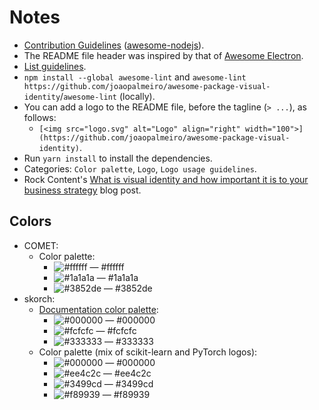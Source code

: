 # Notes

- [Contribution Guidelines](https://github.com/sindresorhus/awesome-nodejs/blob/main/contributing.md) ([awesome-nodejs](https://github.com/sindresorhus/awesome-nodejs)).
- The README file header was inspired by that of [Awesome Electron](https://github.com/sindresorhus/awesome-electron).
- [List guidelines](https://github.com/sindresorhus/awesome/blob/main/pull_request_template.md).
- `npm install --global awesome-lint` and `awesome-lint https://github.com/joaopalmeiro/awesome-package-visual-identity`/`awesome-lint` (locally).
- You can add a logo to the README file, before the tagline (`> ...`), as follows:
  - `[<img src="logo.svg" alt="Logo" align="right" width="100">](https://github.com/joaopalmeiro/awesome-package-visual-identity)`.
- Run `yarn install` to install the dependencies.
- Categories: `Color palette`, `Logo`, `Logo usage guidelines`.
- Rock Content's [What is visual identity and how important it is to your business strategy](https://rockcontent.com/blog/visual-identity/) blog post.

## Colors

- COMET:
  - Color palette:
    - ![#ffffff](https://via.placeholder.com/15/ffffff/000000?text=+) — #ffffff
    - ![#1a1a1a](https://via.placeholder.com/15/1a1a1a/000000?text=+) — #1a1a1a
    - ![#3852de](https://via.placeholder.com/15/3852de/000000?text=+) — #3852de
- skorch:
  - [Documentation color palette](https://github.com/skorch-dev/skorch/blob/master/docs/_static/css/my_theme.css):
    - ![#000000](https://via.placeholder.com/15/000000/000000?text=+) — #000000
    - ![#fcfcfc](https://via.placeholder.com/15/fcfcfc/000000?text=+) — #fcfcfc
    - ![#333333](https://via.placeholder.com/15/333333/000000?text=+) — #333333
  - Color palette (mix of scikit-learn and PyTorch logos):
    - ![#000000](https://via.placeholder.com/15/000000/000000?text=+) — #000000
    - ![#ee4c2c](https://via.placeholder.com/15/ee4c2c/000000?text=+) — #ee4c2c
    - ![#3499cd](https://via.placeholder.com/15/3499cd/000000?text=+) — #3499cd
    - ![#f89939](https://via.placeholder.com/15/f89939/000000?text=+) — #f89939
